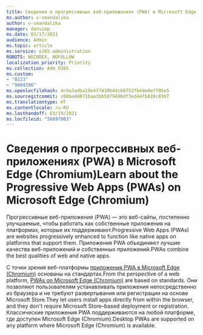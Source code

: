 ```yaml
---
title: Сведения о прогрессивных веб-приложениях (PWA) в Microsoft Edge (Chromium)
ms.author: v-smandalika
author: v-smandalika
manager: dansimp
ms.date: 03/17/2021
audience: Admin
ms.topic: article
ms.service: o365-administration
ROBOTS: NOINDEX, NOFOLLOW
localization_priority: Priority
ms.collection: Adm_O365
ms.custom:
- "8223"
- "9004596"
ms.openlocfilehash: 4c9a3adba19e4f7430b44c68f53fb4de0eff86e5
ms.sourcegitcommit: c08bed4071baa3bb5879496df3ed44fb828c8367
ms.translationtype: HT
ms.contentlocale: ru-RU
ms.lasthandoff: 03/19/2021
ms.locfileid: "50897903"
---
```

# <a name="learn-about-the-progressive-web-apps-pwas-on-microsoft-edge-chromium"></a><span data-ttu-id="9455b-102">Сведения о прогрессивных веб-приложениях (PWA) в Microsoft Edge (Chromium)</span><span class="sxs-lookup"><span data-stu-id="9455b-102">Learn about the Progressive Web Apps (PWAs) on Microsoft Edge (Chromium)</span></span>

<span data-ttu-id="9455b-103">Прогрессивные веб-приложения (PWA) — это веб-сайты, постепенно улучшаемые, чтобы работать как собственные приложения на платформах, которые их поддерживают.</span><span class="sxs-lookup"><span data-stu-id="9455b-103">Progressive Web Apps (PWAs) are websites progressively enhanced to function like native apps on platforms that support them.</span></span> <span data-ttu-id="9455b-104">Приложения PWA объединяют лучшие качества веб-приложений и собственных приложений.</span><span class="sxs-lookup"><span data-stu-id="9455b-104">PWAs combine the best qualities of web and native apps.</span></span>

<span data-ttu-id="9455b-105">С точки зрения веб-платформы [приложения PWA в Microsoft Edge (Chromium)](https://docs.microsoft.com/microsoft-edge/progressive-web-apps-chromium/#pwas-on-microsoft-edge-chromium) основаны на стандартах.</span><span class="sxs-lookup"><span data-stu-id="9455b-105">From the perspective of a web platform, [PWAs on Microsoft Edge (Chromium)](https://docs.microsoft.com/microsoft-edge/progressive-web-apps-chromium/#pwas-on-microsoft-edge-chromium) are based on standards.</span></span> <span data-ttu-id="9455b-106">Они позволяют пользователям устанавливать приложения непосредственно из браузера и не требуют развертывания или регистрации на основе Microsoft Store.</span><span class="sxs-lookup"><span data-stu-id="9455b-106">They let users install apps directly from within the browser, and they don't require Microsoft Store–based deployment or registration.</span></span> <span data-ttu-id="9455b-107">Классические приложения PWA поддерживаются на любой платформе, где доступен Microsoft Edge (Chromium).</span><span class="sxs-lookup"><span data-stu-id="9455b-107">Desktop PWAs are supported on any platform where Microsoft Edge (Chromium) is available.</span></span>
